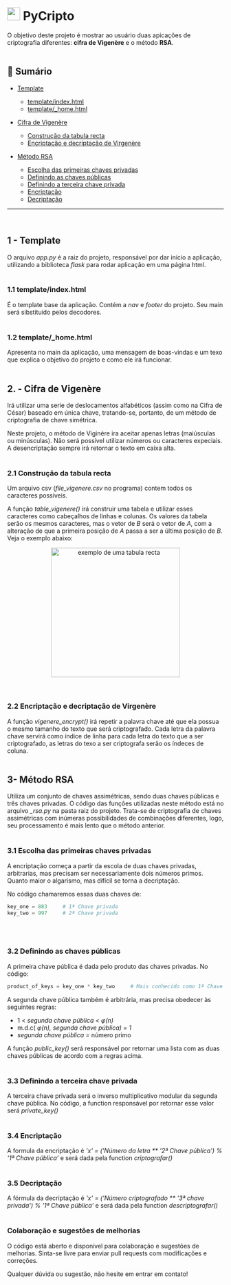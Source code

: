 # <img src="https://media.giphy.com/media/LMt9638dO8dftAjtco/giphy.gif" width="30px"> PyCripto

O objetivo deste projeto é mostrar ao usuário duas apicações de criptografia diferentes: **cifra de Vigenère** e o método **RSA**.  
<br>

## 📒 Sumário

 * [Template](#1---template)
    * [template/index.html](#11-templateindexhtml)
    * [template/_home.html](#12-template_homehtml)
    
 * [Cifra de Vigenère](#2---cifra-de-vigenère)
    * [Construção da tabula recta](#21-construção-da-tabula-recta)
    * [Encriptação e decriptação de Virgenère](#21-construção-da-tabula-recta)

 * [Método RSA](#3--método-rsa)
    * [Escolha das primeiras chaves privadas](#31-escolha-das-primeiras-chaves-privadas)
    * [Definindo as chaves públicas](#32-definindo-as-chaves-públicas)
    * [Definindo a terceira chave privada](#33-definindo-a-terceira-chave-privada)
    * [Encriptação](#34-encriptação)
    * [Decriptação](#35-decriptação)

---
<br>

## 1 - Template

   O arquivo *app.py* é a raiz do projeto, responsável por dar início a aplicação, utilizando a biblioteca *flask* para rodar aplicação em uma página html.
<br><br>

### 1.1 template/index.html

   É o template base da aplicação. Contém a _nav_ e _footer_ do projeto. Seu main será sibstituído pelos decodores. 
<br><br>

### 1.2 template/_home.html

   Apresenta no main da aplicação, uma mensagem de boas-vindas e um texo que explica o objetivo do projeto e como ele irá funcionar. 
<br><br>

## 2. - Cifra de Vigenère

   Irá utilizar uma serie de deslocamentos alfabéticos (assim como na Cifra de César) baseado em única chave, tratando-se, portanto, de um método de criptografia de chave simétrica.
   
   Neste projeto, o método de Viginére ira aceitar apenas letras (maiúsculas ou minúsculas). Não será possível utilizar números ou caracteres expeciais. 
   A desencriptação sempre irá retornar o texto em caixa alta.
<br><br>

### 2.1 Construção da tabula recta

Um arquivo csv (_file_vigenere.csv_ no programa) contem todos os caracteres possíveis.

A função _table_vigenere()_ irá construir uma tabela e utilizar esses caracteres como cabeçalhos de linhas e colunas. Os valores da tabela serão os mesmos caracteres, mas o vetor de _B_ será o vetor de _A_, com a alteração de que a primeira posição de _A_ passa a ser a última posição de _B_. 
Veja o exemplo abaixo:
   <div align="center">
   <img src="https://upload.wikimedia.org/wikipedia/commons/thumb/2/25/Vigen%C3%A8re_square.svg/800px-Vigen%C3%A8re_square.svg.png" alt="exemplo de uma tabula recta" width="300px" height="300px">
   </div>
<br><br>

### 2.2 Encriptação e decriptação de Virgenère

   A função _vigenere_encrypt()_ irá repetir a palavra chave até que ela possua o mesmo tamanho do texto que será criptografado. Cada letra da palavra chave servirá como índice de linha para cada letra do texto que a ser criptografado, as letras do texo a ser criptografa serão os índeces de coluna.
<br><br>

## 3- Método RSA

   Utiliza um conjunto de chaves assimétricas, sendo duas chaves públicas e três chaves privadas. O código das funções utilizadas neste método está no arquivo *_rsa.py* na pasta raiz do projeto. Trata-se de criptografia de chaves assimétricas com inúmeras possibilidades de combinações diferentes, logo, seu processamento é mais lento que o método anterior. 
<br><br>

### 3.1 Escolha das primeiras chaves privadas

   A encriptação começa a partir da escola de duas chaves privadas, arbitrarias, mas precisam ser necessariamente dois números primos. Quanto maior o algarismo, mas difícil se torna a decriptação. 

No código chamaremos essas duas chaves de: 

```python
key_one = 883     # 1ª Chave privada
key_two = 997     # 2ª Chave privada
```
<br><br>

### 3.2 Definindo as chaves públicas

   A primeira chave pública é dada pelo produto das chaves privadas. No código:

```python
product_of_keys = key_one * key_two     # Mais conhecido como 1ª Chave pública
```

   A segunda chave pública também é arbitrária, mas precisa obedecer às seguintes regras:

   - 1 < *segunda chave pública < φ(n)*
   - m.d.c( *φ(n), segunda chave pública) = 1*
   - *segunda chave pública =* número primo

   A função *public_key()* será responsável por retornar uma lista com as duas chaves públicas de acordo com a regras acima. 
<br><br>

### 3.3 Definindo a terceira chave privada

A terceira chave privada será o inverso multiplicativo modular da segunda chave pública. No código, a function responsável por retornar esse valor será *private_key()*
<br><br>

### 3.4 Encriptação

A formula da encriptação é *'x' = ('Número da letra ** '2ª Chave pública') % '1ª Chave pública’* e será dada pela function *criptografar()*
<br><br>

### 3.5 Decriptação

A fórmula da decriptação é *'x' = ('Número criptografado ** '3ª chave privada') % '1ª Chave pública’* e será dada pela function *descriptografar()*
<br><br>

### Colaboração e sugestões de melhorias
O código está aberto e disponível para colaboração e sugestões de melhorias. Sinta-se livre para enviar pull requests com modificações e correções.

Qualquer dúvida ou sugestão, não hesite em entrar em contato!
